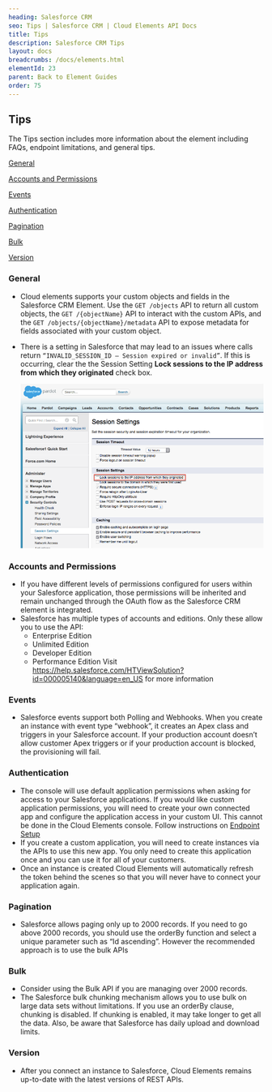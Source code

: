 ```yaml
---
heading: Salesforce CRM
seo: Tips | Salesforce CRM | Cloud Elements API Docs
title: Tips
description: Salesforce CRM Tips
layout: docs
breadcrumbs: /docs/elements.html
elementId: 23
parent: Back to Element Guides
order: 75
---
```


## Tips

The Tips section includes more information about the element including FAQs, endpoint limitations, and general tips.

[General](#general)

[Accounts and Permissions](#accounts-and-permissions)

[Events](#events)

[Authentication](#authentication)

[Pagination](#pagination)

[Bulk](#bulk)

[Version](#version)

### General

* Cloud elements supports your custom objects and fields in the Salesforce CRM Element. Use the `GET /objects` API to return all custom objects, the `GET /{objectName}` API to interact with the custom APIs, and the `GET /objects/{objectName}/metadata` API to expose metadata for fields associated with your custom object.
* There is a setting in Salesforce that may lead to an issues where calls return ``“INVALID_SESSION_ID – Session expired or invalid”``. If this is occurring, clear the  the Session Setting __Lock sessions to the IP address from which they originated__ check box.

  ![Salesforce Tips Session Settings](img/Salesforce_Tips_SessionSettings.png)

### Accounts and Permissions

* If you have different levels of permissions configured for users within your Salesforce application, those permissions will be inherited and remain unchanged through the OAuth flow as the Salesforce CRM element is integrated.
* Salesforce has multiple types of accounts and editions. Only these allow you to use the API:
  * Enterprise Edition
  * Unlimited Edition
  * Developer Edition
  * Performance Edition
Visit https://help.salesforce.com/HTViewSolution?id=000005140&language=en_US for more information

### Events

* Salesforce events support both Polling and Webhooks. When you create an instance with event type  “webhook”, it creates an Apex class and triggers in your Salesforce account. If your production account doesn’t allow customer Apex triggers or if your production account is blocked, the provisioning will fail.

### Authentication

* The console will use default application permissions when asking for access to your Salesforce applications. If you would like custom application permissions, you will need to create your own connected app and configure the application access in your custom UI. This cannot be done in the Cloud Elements console. Follow instructions on [Endpoint Setup](https://developers.cloud-elements.com/docs/elements/salesforce/salesforce-endpoint-setup.html)
* If you create a custom application, you will need to create instances via the APIs to use this new app. You only need to create this application once and you can use it for all of your customers.
* Once an instance is created Cloud Elements will automatically refresh the token behind the scenes so that you will never have to connect your application again.

### Pagination

* Salesforce allows paging only up to 2000 records. If you need to go above 2000 records, you should use the orderBy function and select a unique parameter such as “Id ascending”. However the recommended approach is to use the bulk APIs

### Bulk

* Consider using the Bulk API if you are managing over 2000 records.
* The Salesforce bulk chunking mechanism allows you to use bulk on large data sets without limitations. If you use an orderBy clause, chunking is disabled. If chunking is enabled, it may take longer to get all the data. Also, be aware that Salesforce has daily upload and download limits.

### Version

* After you connect an instance to Salesforce, Cloud Elements remains up-to-date with the latest versions of REST APIs.
